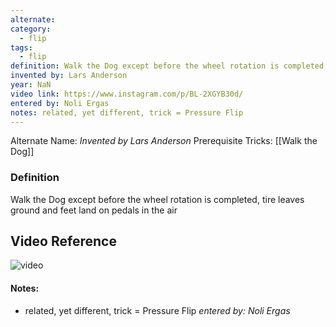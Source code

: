 ```yaml
---
alternate: 
category:
  - flip
tags:
  - flip
definition: Walk the Dog except before the wheel rotation is completed, tire leaves ground and feet land on pedals in the air
invented by: Lars Anderson
year: NaN
video link: https://www.instagram.com/p/BL-2XGYB30d/
entered by: Noli Ergas
notes: related, yet different, trick = Pressure Flip
---
```

Alternate Name: 
*Invented by Lars Anderson*
Prerequisite Tricks: [[Walk the Dog]]

### Definition
Walk the Dog except before the wheel rotation is completed, tire leaves ground and feet land on pedals in the air

## Video Reference
![video](https://www.instagram.com/p/BL-2XGYB30d/)

#### Notes:
- related, yet different, trick = Pressure Flip
*entered by: Noli Ergas*
